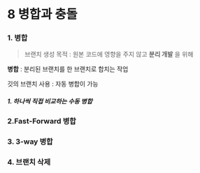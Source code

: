 # 8 병합과 충돌
### 1. 병합
> 브랜치 생성 목적 : 원본 코드에 영향을 주지 않고 **분리 개발** 을 위해 

**병합** : 분리된 브랜치를 한 브랜치로 합치는 작업

깃의 브랜치 사용 : 자동 병합이 가능

##### 1. 하나씩 직접 비교하는 수동 병합

### 2.Fast-Forward 병합

### 3. 3-way 병합

### 4. 브랜치 삭제
